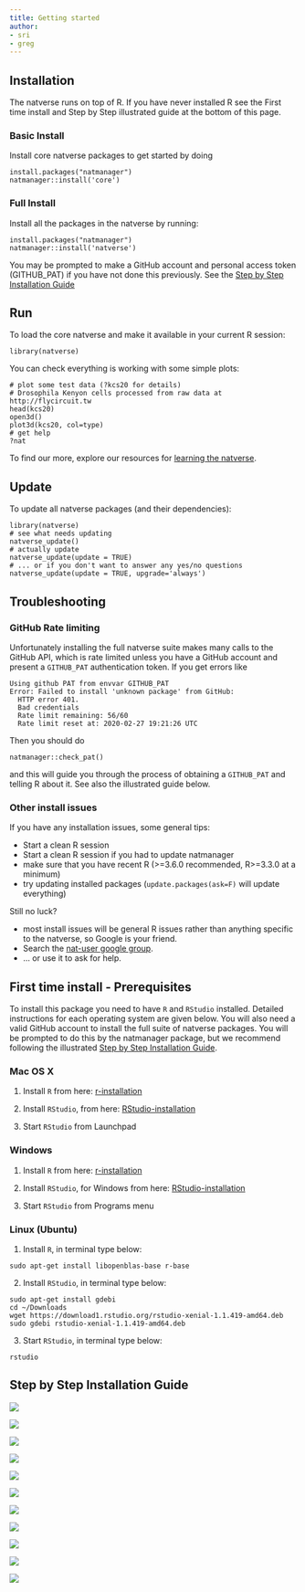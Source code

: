 ```yaml
---
title: Getting started
author:
- sri
- greg
---
```


## Installation

The natverse runs on top of R. If you have never installed R see the First time
install and Step by Step illustrated guide at the bottom of this page.

### Basic Install
Install core natverse packages to get started by doing
```
install.packages("natmanager")
natmanager::install('core')
```

### Full Install
Install all the packages in the natverse by running:
```
install.packages("natmanager")
natmanager::install('natverse')
```

You may be prompted to make a GitHub account and personal access token 
(GITHUB_PAT) if you have not done this previously. See the [Step by Step Installation Guide](#step-by-step-installation-guide)

## Run
To load the core natverse and make it available in your current R session:
```
library(natverse)
```
You can check everything is working with some simple plots:
```
# plot some test data (?kcs20 for details)
# Drosophila Kenyon cells processed from raw data at http://flycircuit.tw
head(kcs20)
open3d()
plot3d(kcs20, col=type)
# get help
?nat
```
To find our more, explore our resources for [learning the natverse](learn/).
  
## Update
To update all natverse packages (and their dependencies):

```
library(natverse)
# see what needs updating
natverse_update()
# actually update
natverse_update(update = TRUE)
# ... or if you don't want to answer any yes/no questions
natverse_update(update = TRUE, upgrade='always')
```
## Troubleshooting

### GitHub Rate limiting

Unfortunately installing the full natverse suite makes many calls to the GitHub
API, which is rate limited unless you have a GitHub account and present a
`GITHUB_PAT` authentication token. If you get errors like 

```
Using github PAT from envvar GITHUB_PAT
Error: Failed to install 'unknown package' from GitHub:
  HTTP error 401.
  Bad credentials
  Rate limit remaining: 56/60
  Rate limit reset at: 2020-02-27 19:21:26 UTC
```

Then you should do

```
natmanager::check_pat()
``` 

and this will guide you through the process of obtaining a `GITHUB_PAT` and
telling R about it. See also the illustrated guide below.

### Other install issues

If you have any installation issues, some general tips:

* Start a clean R session
* Start a clean R session if you had to update natmanager
* make sure that you have recent R (>=3.6.0 recommended, R>=3.3.0 at a minimum)
* try updating installed packages (`update.packages(ask=F)` will update everything)

Still no luck?

* most install issues will be general R issues rather than anything
  specific to the natverse, so Google is your friend.
* Search the [nat-user google group](https://groups.google.com/forum/#!forum/nat-user).
* ... or use it to ask for help.

## First time install - Prerequisites
To install this package you need to have `R` and `RStudio` installed. Detailed
instructions for each operating system are given below. You will also need a
valid GitHub account to install the full suite of natverse packages. You will be
prompted to do this by the natmanager package, but we recommend following the
illustrated [Step by Step Installation Guide](#step-by-step-installation-guide).

### Mac OS X
1. Install `R` from here:
[r-installation](http://cloud.r-project.org/bin/macosx/)


2. Install `RStudio`, from here:
[RStudio-installation](https://rstudio.com/products/rstudio/download/#download)


3. Start `RStudio` from Launchpad

### Windows
1. Install `R` from here:
[r-installation](http://cloud.r-project.org/bin/windows/base/)


2. Install `RStudio`, for Windows from here:
[RStudio-installation](https://rstudio.com/products/rstudio/download/#download)


3. Start `RStudio` from Programs menu

### Linux (Ubuntu)
1. Install `R`, in terminal type below:
```{r, engine = 'bash', eval = FALSE}
sudo apt-get install libopenblas-base r-base
```


2. Install `RStudio`, in terminal type below:
```{r, engine = 'bash', eval = FALSE}
sudo apt-get install gdebi
cd ~/Downloads
wget https://download1.rstudio.org/rstudio-xenial-1.1.419-amd64.deb
sudo gdebi rstudio-xenial-1.1.419-amd64.deb
```


3. Start `RStudio`, in terminal type below:
```{r, engine = 'bash', eval = FALSE}
rstudio
```

## Step by Step Installation Guide

![](/images/installation_images/Step0.png)

![](/images/installation_images/Step1.png)

![](/images/installation_images/Step2.png)

![](/images/installation_images/Step3.png)

![](/images/installation_images/Step4.png)

![](/images/installation_images/Step5.png)

![](/images/installation_images/Step6.png)

![](/images/installation_images/Step7.png)

![](/images/installation_images/Step8.png)

![](/images/installation_images/Step9_10.png)

![](/images/installation_images/Step11.png)


